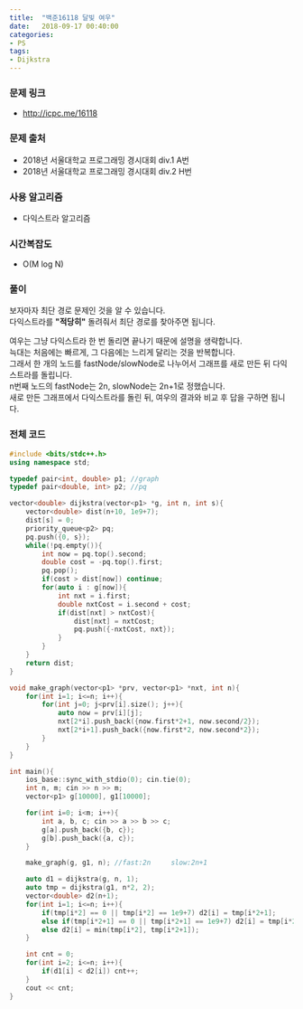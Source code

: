 ```yaml
---
title:  "백준16118 달빛 여우"
date:   2018-09-17 00:40:00
categories:
- PS
tags:
- Dijkstra
---
```


### 문제 링크
* http://icpc.me/16118

### 문제 출처
* 2018년 서울대학교 프로그래밍 경시대회 div.1 A번
* 2018년 서울대학교 프로그래밍 경시대회 div.2 H번

### 사용 알고리즘
* 다익스트라 알고리즘

### 시간복잡도
* O(M log N)

### 풀이
보자마자 최단 경로 문제인 것을 알 수 있습니다.<br>
다익스트라를 <b>"적당히"</b> 돌려줘서 최단 경로를 찾아주면 됩니다.<br>

여우는 그냥 다익스트라 한 번 돌리면 끝나기 때문에 설명을 생략합니다.<br>
늑대는 처음에는 빠르게, 그 다음에는 느리게 달리는 것을 반복합니다.<br>
그래서 한 개의 노드를 fastNode/slowNode로 나누어서 그래프를 새로 만든 뒤 다익스트라를 돌립니다.<br>
n번째 노드의 fastNode는 2n, slowNode는 2n+1로 정했습니다.<br>
새로 만든 그래프에서 다익스트라를 돌린 뒤, 여우의 결과와 비교 후 답을 구하면 됩니다.

### 전체 코드
```cpp
#include <bits/stdc++.h>
using namespace std;

typedef pair<int, double> p1; //graph
typedef pair<double, int> p2; //pq

vector<double> dijkstra(vector<p1> *g, int n, int s){
	vector<double> dist(n+10, 1e9+7);
	dist[s] = 0;
	priority_queue<p2> pq;
	pq.push({0, s});
	while(!pq.empty()){
		int now = pq.top().second;
		double cost = -pq.top().first;
		pq.pop();
		if(cost > dist[now]) continue;
		for(auto i : g[now]){
			int nxt = i.first;
			double nxtCost = i.second + cost;
			if(dist[nxt] > nxtCost){
				dist[nxt] = nxtCost;
				pq.push({-nxtCost, nxt});
			}
		}
	}
	return dist;
}

void make_graph(vector<p1> *prv, vector<p1> *nxt, int n){
	for(int i=1; i<=n; i++){
		for(int j=0; j<prv[i].size(); j++){
			auto now = prv[i][j];
			nxt[2*i].push_back({now.first*2+1, now.second/2});
			nxt[2*i+1].push_back({now.first*2, now.second*2});
		}
	}
}

int main(){
	ios_base::sync_with_stdio(0); cin.tie(0);
	int n, m; cin >> n >> m;
	vector<p1> g[10000], g1[10000];

	for(int i=0; i<m; i++){
		int a, b, c; cin >> a >> b >> c;
		g[a].push_back({b, c});
		g[b].push_back({a, c});
	}

	make_graph(g, g1, n); //fast:2n		slow:2n+1

	auto d1 = dijkstra(g, n, 1);
	auto tmp = dijkstra(g1, n*2, 2);
	vector<double> d2(n+1);
	for(int i=1; i<=n; i++){
		if(tmp[i*2] == 0 || tmp[i*2] == 1e9+7) d2[i] = tmp[i*2+1];
		else if(tmp[i*2+1] == 0 || tmp[i*2+1] == 1e9+7) d2[i] = tmp[i*2];
		else d2[i] = min(tmp[i*2], tmp[i*2+1]);
	}

	int cnt = 0;
	for(int i=2; i<=n; i++){
		if(d1[i] < d2[i]) cnt++;
	}
	cout << cnt;
}
```
